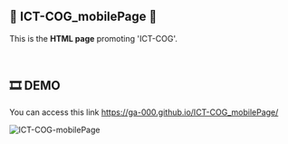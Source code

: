 ## 🔷 ICT-COG_mobilePage 🔷
This is the **HTML page** promoting 'ICT-COG'.

<br/>

## 🎞 DEMO
You can access this link <https://ga-000.github.io/ICT-COG_mobilePage/>

![ICT-COG-mobilePage](https://github.com/Ga-000/ICT-COG_mobilePage/assets/134590236/fb480c6a-d29e-44fa-befc-b8bace14d47a)
